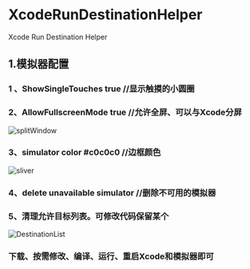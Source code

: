 # XcodeRunDestinationHelper
Xcode Run Destination Helper

## 1.模拟器配置

### 1 、ShowSingleTouches true //显示触摸的小圆圈
### 2、AllowFullscreenMode true //允许全屏、可以与Xcode分屏
![splitWindow](https://raw.githubusercontent.com/dacaiguoguogmail/XcodeRunDestinationHelper/master/splitWindow.png)  

### 3、simulator color #c0c0c0 //边框颜色
![sliver](https://raw.githubusercontent.com/dacaiguoguogmail/XcodeRunDestinationHelper/master/sliver.png)  

### 4、delete unavailable simulator //删除不可用的模拟器
### 5、清理允许目标列表。可修改代码保留某个
![DestinationList](https://raw.githubusercontent.com/dacaiguoguogmail/XcodeRunDestinationHelper/master/DestinationList.png)  

### 下载、按需修改、编译、运行、重启Xcode和模拟器即可
